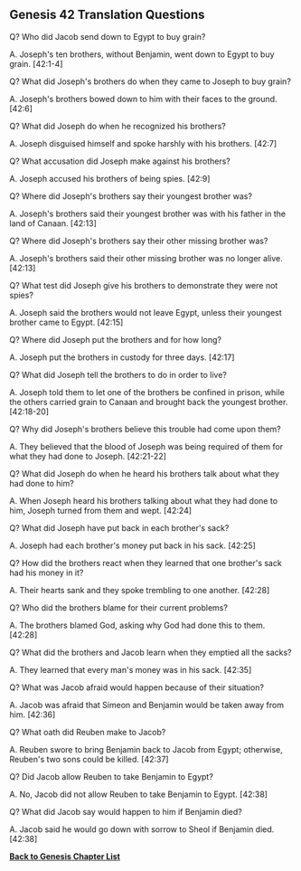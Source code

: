 ## Genesis 42 Translation Questions ##

Q? Who did Jacob send down to Egypt to buy grain?

A. Joseph's ten brothers, without Benjamin, went down to Egypt to buy grain. [42:1-4]

Q? What did Joseph's brothers do when they came to Joseph to buy grain?

A. Joseph's brothers bowed down to him with their faces to the ground. [42:6]

Q? What did Joseph do when he recognized his brothers?

A. Joseph disguised himself and spoke harshly with his brothers. [42:7]

Q? What accusation did Joseph make against his brothers?

A. Joseph accused his brothers of being spies. [42:9]

Q? Where did Joseph's brothers say their youngest brother was?

A. Joseph's brothers said their youngest brother was with his father in the land of Canaan. [42:13]

Q? Where did Joseph's brothers say their other missing brother was?

A. Joseph's brothers said their other missing brother was no longer alive. [42:13]

Q? What test did Joseph give his brothers to demonstrate they were not spies?

A. Joseph said the brothers would not leave Egypt, unless their youngest brother came to Egypt. [42:15]

Q? Where did Joseph put the brothers and for how long?

A. Joseph put the brothers in custody for three days. [42:17]

Q? What did Joseph tell the brothers to do in order to live?

A. Joseph told them to let one of the brothers be confined in prison, while the others carried grain to Canaan and brought back the youngest brother. [42:18-20]

Q? Why did Joseph's brothers believe this trouble had come upon them?

A. They believed that the blood of Joseph was being required of them for what they had done to Joseph. [42:21-22]

Q? What did Joseph do when he heard his brothers talk about what they had done to him?

A. When Joseph heard his brothers talking about what they had done to him, Joseph turned from them and wept. [42:24]

Q? What did Joseph have put back in each brother's sack?

A. Joseph had each brother's money put back in his sack. [42:25]

Q? How did the brothers react when they learned that one brother's sack had his money in it?

A. Their hearts sank and they spoke trembling to one another. [42:28]

Q? Who did the brothers blame for their current problems?

A. The brothers blamed God, asking why God had done this to them. [42:28]

Q? What did the brothers and Jacob learn when they emptied all the sacks?

A. They learned that every man's money was in his sack. [42:35]

Q? What was Jacob afraid would happen because of their situation?

A. Jacob was afraid that Simeon and Benjamin would be taken away from him. [42:36]

Q? What oath did Reuben make to Jacob?

A. Reuben swore to bring Benjamin back to Jacob from Egypt; otherwise, Reuben's two sons could be killed. [42:37]

Q? Did Jacob allow Reuben to take Benjamin to Egypt?

A. No, Jacob did not allow Reuben to take Benjamin to Egypt. [42:38]

Q? What did Jacob say would happen to him if Benjamin died?

A. Jacob said he would go down with sorrow to Sheol if Benjamin died. [42:38]

__[Back to Genesis Chapter List](./)__

